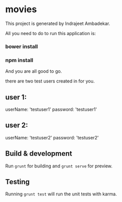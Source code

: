 # movies

This project is generated by Indrajeet Ambadekar.

All you need to do to run this application is:
### bower install
### npm install

And you are all good to go.

there are two test users created in for you.

## user 1:
userName: 'testuser1'
password: 'testuser1'

## user 2:
userName: 'testuser2'
password: 'testuser2'

## Build & development

Run `grunt` for building and `grunt serve` for preview.

## Testing

Running `grunt test` will run the unit tests with karma.
